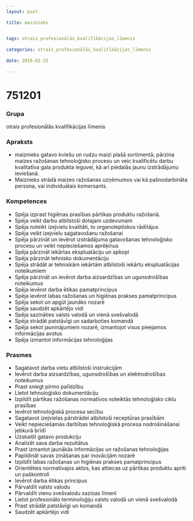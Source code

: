 ```yaml
---
layout: post
    
title: maiznieks

    
tags: otrais_profesionālās_kvalifikācijas_līmenis
    
categories: otrais_profesionālās_kvalifikācijas_līmenis
    
date: 2016-02-25
    
---
```

# 751201

### Grupa
otrais profesionālās kvalifikācijas līmenis


### Apraksts

* maiznieks gatavo kviešu un rudzu maizi plašā sortimentā; pārzina maizes ražošanas tehnoloģisko procesu un veic kvalificētu darbu kvalitatīva gala produkta ieguvei, kā arī piedalās jaunu izstrādājumu ieviešanā. 
* Maiznieks strādā maizes ražošanas uzņēmumos vai kā pašnodarbināta persona, vai individuālais komersants.  

### Kompetences

* Spēja izprast higiēnas prasības pārtikas produktu ražošanā.
*  Spēja veikt darbu atbilstoši dotajam uzdevumam
* Spēja noteikt izejvielu kvalitāti, to organoleptiskos rādītājus
* Spēja veikt izejvielu sagatavošanu ražošanai
* Spēja pārzināt un ievērot izstrādājuma gatavošanas tehnoloģisko procesu un veikt nepieciešamos aprēķinus
* Spēja pārzināt iekārtas ekspluatāciju un apkopi
* Spēja pārzināt tehnisko dokumentāciju
* Spēja strādāt ar tehniskām iekārtām atbilstoši iekārtu ekspluatācijas noteikumiem
* Spēja pārzināt un ievērot darba aizsardzības un ugunsdrošības noteikumus
* Spēja ievērot darba ētikas pamatprincipus
* Spēja ievērot labas ražošanas un higiēnas prakses pamatprincipus
* Spēja sekot un apgūt jaunāko nozarē
* Spēja saudzēt apkārtējo vidi
* Spēja sazināties valsts valodā un vienā svešvalodā
* Spēja strādāt patstāvīgi un sadarboties komandā
* Spēja sekot jauninājumiem nozarē, izmantojot visus pieejamos informācijas avotus
* Spēja izmantot informācijas tehnoloģijas

### Prasmes 
* Sagatavot darba vietu atbilstoši instrukcijām
* Ievērot darba aizsardzības, ugunsdrošības un elektrodrošības noteikumus
* Prast sniegt pirmo palīdzību
* Lietot tehnoloģisko dokumentāciju
* Izpildīt pārtikas ražošanas normatīvos noteiktās tehnoloģisko ciklu prasības
* Ievērot tehnoloģiskā procesa secību
* Sagatavot izejvielas pārstrādei atbilstoši receptūras prasībām
* Veikt nepieciešamās darbības tehnoloģiskā procesa nodrošināšanai jebkurā brīdī
* Uzskaitīt gatavo produkciju
* Analizēt sava darba rezultātus
* Prast izmantot jaunākās informācijas un ražošanas tehnoloģijas
* Papildināt savas zināšanas par inovācijām nozarē
* Izpildīt labas ražošanas un higiēnas prakses pamatprincipus
* Orientēties normatīvajos aktos, kas attiecas uz pārtikas produktu apriti un paškontroli
* Ievērot darba ētikas principus
* Pārvaldīt valsts valodu
* Pārvaldīt vienu svešvalodu saziņas līmenī
* Lietot profesionālo terminoloģiju valsts valodā un vienā svešvalodā
* Prast strādāt patstāvīgi un komandā
* Saudzēt apkārtējo vidi